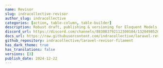 ```yaml
---
name: Revisor
slug: indracollective-revisor
author_slug: indracollective
categories: [action, table-column, table-builder]
description: Robust draft, publishing & versioning for Eloquent Models in Filament.
discord_url: https://discord.com/channels/883083792112300104/1320498520276467813
docs_url: https://raw.githubusercontent.com/indracollective/laravel-revisor-filament/refs/heads/main/README.md
github_repository: indracollective/laravel-revisor-filament
has_dark_theme: true
has_translations: false
versions: [3]
publish_date: 2024-12-22
---
```

